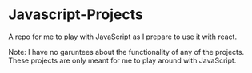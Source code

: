 # Javascript-Projects
A repo for me to play with JavaScript as I prepare to use it with react.

Note: I have no garuntees about the functionality of any of the projects.
These projects are only meant for me to play around with JavaScript.
